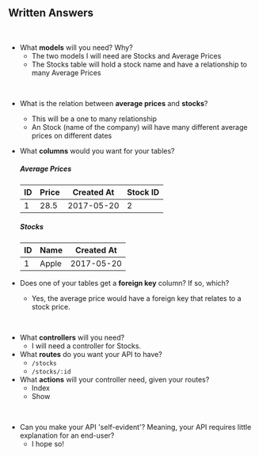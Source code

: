 ## Written Answers
<br>

* What **models** will you need? Why?
    - The two models I will need are Stocks and Average Prices
    - The Stocks table will hold a stock name and have a relationship to many Average Prices

<br>

* What is the relation between **average prices** and **stocks**?
    - This will be a one to many relationship
    - An Stock (name of the company) will have many different average prices on different dates

* What **columns** would you want for your tables?

    ##### Average Prices

    | ID | Price | Created At | Stock ID |
    | ----------- | ----------- | ----------- | ----------- |
    | 1 | 28.5 | 2017-05-20 | 2


    ##### Stocks

    | ID | Name | Created At | 
    | ----------- | ----------- | ----------- | 
    | 1 | Apple | 2017-05-20 | 


* Does one of your tables get a **foreign key** column? If so, which?
    - Yes, the average price would have a foreign key that relates to a stock price.

<br>

* What **controllers** will you need?
    - I will need a controller for Stocks.
* What **routes** do you want your API to have?
    - `/stocks`
    - `/stocks/:id`
* What **actions** will your controller need, given your routes?
    - Index 
    - Show  

<br>

* Can you make your API 'self-evident'? Meaning, your API requires little explanation for an end-user?
    - I hope so!
